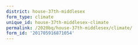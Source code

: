 ```yaml
---
district: house-37th-middlesex
form_type: climate
unique_id: house-37th-middlesex-climate
permalink: /2020bq/house-37th-middlesex/climate/
form_id: '201705916871054'
---
```

